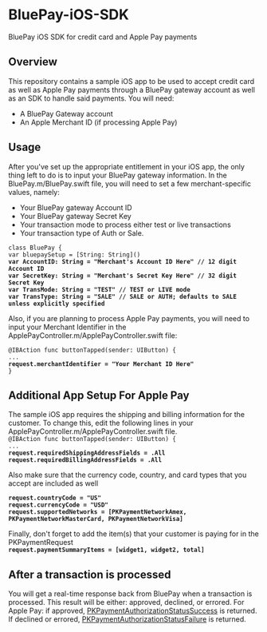 # BluePay-iOS-SDK
BluePay iOS SDK for credit card and Apple Pay payments

## Overview
This repository contains a sample iOS app to be used to accept credit card as well as Apple Pay payments through a BluePay gateway account as well as an SDK to handle said payments.
You will need:
- A BluePay Gateway account
- An Apple Merchant ID (if processing Apple Pay)

## Usage
After you've set up the appropriate entitlement in your iOS app, the only thing left to do is to input your BluePay gateway information. In the BluePay.m/BluePay.swift file, you will need to set a few merchant-specific values, namely:
- Your BluePay gateway Account ID
- Your BluePay gateway Secret Key
- Your transaction mode to process either test or live transactions
- Your transaction type of Auth or Sale.

`class BluePay {`<br>
    `var bluepaySetup = [String: String]()`<br>
    <b>`var AccountID: String = "Merchant's Account ID Here" // 12 digit Account ID`<br></b>
    <b>`var SecretKey: String = "Merchant's Secret Key Here" // 32 digit Secret Key`<br></b>
    <b>`var TransMode: String = "TEST" // TEST or LIVE mode`<br></b>
    <b>`var TransType: String = "SALE" // SALE or AUTH; defaults to SALE unless explicitly specified`<br></b>
    
Also, if you are planning to process Apple Pay payments, you will need to input your Merchant Identifier in the ApplePayController.m/ApplePayController.swift file:

`@IBAction func buttonTapped(sender: UIButton) {`<br>
`...`<br>
<b>`request.merchantIdentifier = "Your Merchant ID Here"`<br></b>
`}`<br>
    
## Additional App Setup For Apple Pay
The sample iOS app requires the shipping and billing information for the customer. To change this, edit the following lines in your ApplePayController.m/ApplePayController.swift file.<br>
`@IBAction func buttonTapped(sender: UIButton) {`<br>
`...`<br>
<b>`request.requiredShippingAddressFields = .All`<br></b>
<b>`request.requiredBillingAddressFields = .All`<br></b>

Also make sure that the currency code, country, and card types that you accept are included as well

<b>`request.countryCode = "US"`<br></b>
<b>`request.currencyCode = "USD"`<br></b>
<b>`request.supportedNetworks = [PKPaymentNetworkAmex, PKPaymentNetworkMasterCard, PKPaymentNetworkVisa]`<br></b>

Finally, don't forget to add the item(s) that your customer is paying for in the PKPaymentRequest<br>
<b>`request.paymentSummaryItems = [widget1, widget2, total]`<br></b>

## After a transaction is processed
You will get a real-time response back from BluePay when a transaction is processed. This result will be either: approved, declined, or errored. For Apple Pay: if approved, [PKPaymentAuthorizationStatusSuccess](https://developer.apple.com/library/prerelease/ios/documentation/PassKit/Reference/PKPaymentAuthorizationViewControllerDelegate_Ref/index.html#//apple_ref/c/tdef/PKPaymentAuthorizationStatus) is returned. If declined or errored, [PKPaymentAuthorizationStatusFailure](https://developer.apple.com/library/prerelease/ios/documentation/PassKit/Reference/PKPaymentAuthorizationViewControllerDelegate_Ref/index.html#//apple_ref/c/tdef/PKPaymentAuthorizationStatus) is returned.
